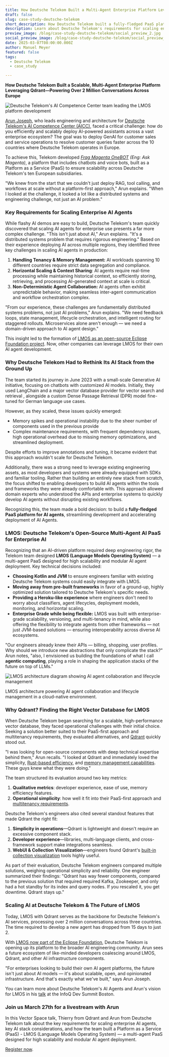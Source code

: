 ```yaml
---
title: How Deutsche Telekom Built a Multi-Agent Enterprise Platform Leveraging Qdrant—Powering 2+ Million Conversations
draft: false
slug: case-study-deutsche-telekom
short_description: How Deutsche Telekom built a fully-fledged PaaS platform for AI agents, streamlining development and accelerating deployment of AI Agents. 
description: Learn about Deutsche Telekom's requirements for scaling enterprise AI agents, key AI stack considerations, and how the team built a Platform as a Service (PaaS) - LMOS (Language Models Operating System) — a multi-agent PaaS designed for high scalability and modular AI agent deployment.
preview_image: /blog/case-study-deutsche-telekom/social_preview_2.jpg
social_preview_image: /blog/case-study-deutsche-telekom/social_preview_2.jpg
date: 2025-03-07T08:00:00.000Z
author: Manuel Meyer
featured: false
tags: 
  - Deutsche Telekom
  - case_study

---
```


**How Deutsche Telekom Built a Scalable, Multi-Agent Enterprise Platform Leveraging Qdrant—Powering Over 2 Million Conversations Across Europe**

![Deutsche Telekom's AI Competence Center team leading the LMOS platform development](/blog/case-study-deutsche-telekom/dtag-team.jpg)

[Arun Joseph](https://www.linkedin.com/in/arun-joseph-ab47102a/), who leads engineering and architecture for [Deutsche Telekom's AI Competence Center (AICC)](https://www.telekom.com/en/company/digital-responsibility/details/artificial-intelligence-at-deutsche-telekom-1055154), faced a critical challenge: how do you efficiently and scalably deploy AI-powered assistants across a vast enterprise ecosystem? The goal was to deploy GenAI for customer sales and service operations to resolve customer queries faster across the 10 countries where Deutsche Telekom operates in Europe. 

To achieve this, Telekom developed [*Frag Magenta OneBOT*](https://www.telekom.de/hilfe/frag-magenta?samChecked=true) *(Eng: Ask Magenta)*, a platform that includes chatbots and voice bots, built as a Platform as a Service (PaaS) to ensure scalability across Deutsche Telekom's ten European subsidiaries.

"We knew from the start that we couldn't just deploy RAG, tool calling, and workflows at scale without a platform-first approach," Arun explains. "When I looked at the challenge, it looked a lot like a distributed systems and engineering challenge, not just an AI problem."

### Key Requirements for Scaling Enterprise AI Agents

While flashy AI demos are easy to build, Deutsche Telekom's team quickly discovered that scaling AI agents for enterprise use presents a far more complex challenge. "This isn't just about AI," Arun explains. "It's a distributed systems problem that requires rigorous engineering." Based on their experience deploying AI across multiple regions, they identified three key challenges in scaling AI agents in production:

1. **Handling Tenancy & Memory Management:** AI workloads spanning 10 different countries require strict data segregation and compliance.  
2. **Horizontal Scaling & Context Sharing**: AI agents require real-time processing while maintaining historical context, so efficiently storing, retrieving, and processing AI-generated context at scale is critical.  
3. **Non-Deterministic Agent Collaboration:** AI agents often exhibit unpredictable behavior, making seamless inter-agent communication and workflow orchestration complex.

"From our experience, these challenges are fundamentally distributed systems problems, not just AI problems," Arun explains. "We need feedback loops, state management, lifecycle orchestration, and intelligent routing for staggered rollouts. Microservices alone aren't enough — we need a domain-driven approach to AI agent design."

This insight led to the formation of [LMOS as an open-source Eclipse Foundation project](https://eclipse.dev/lmos/). Now, other companies can leverage LMOS for their own AI agent development.

### Why Deutsche Telekom Had to Rethink Its AI Stack from the Ground Up

The team started its journey in June 2023 with a small-scale Generative AI initiative, focusing on chatbots with customized AI models. Initially, they used LangChain and a major vector database provider for vector search and retrieval , alongside a custom Dense Passage Retrieval (DPR) model fine-tuned for German language use cases.

However, as they scaled, these issues quickly emerged:

* Memory spikes and operational instability due to the sheer number of components used in the previous provide  
* Complex maintenance requirements, with frequent dependency issues, high operational overhead due to missing memory optimizations, and streamlined deployment.

Despite efforts to improve annotations and tuning, it became evident that this approach wouldn't scale for Deutsche Telekom. 

Additionally, there was a strong need to leverage existing engineering assets, as most developers and systems were already equipped with SDKs and familiar tooling. Rather than building an entirely new stack from scratch, the focus shifted to enabling developers to build AI agents within the tools and frameworks they were already comfortable with. This approach allowed domain experts who understood the APIs and enterprise systems to quickly develop AI agents without disrupting existing workflows.

Recognizing this, the team made a bold decision: to build a **fully-fledged PaaS platform for AI agents**, streamlining development and accelerating deployment of AI Agents. 

### LMOS: Deutsche Telekom's Open-Source Multi-Agent AI PaaS for Enterprise AI

Recognizing that an AI-driven platform required deep engineering rigor, the Telekom team designed **LMOS (Language Models Operating System)** — a multi-agent PaaS designed for high scalability and modular AI agent deployment. Key technical decisions included:

* **Choosing Kotlin and JVM** to ensure engineers familiar with existing Deutsche Telekom systems could easily integrate with LMOS.  
* **Moving away from pre-built frameworks** in favor of a ground-up, highly optimized solution tailored to Deutsche Telekom's specific needs.  
* **Providing a Heroku-like experience** where engineers don't need to worry about classifiers, agent lifecycles, deployment models, monitoring, and horizontal scaling.  
* **Enterprise Grade while being flexible:** LMOS was built with enterprise-grade scalability, versioning, and multi-tenancy in mind, while also offering the flexibility to integrate agents from other frameworks — not just JVM-based solutions — ensuring interoperability across diverse AI ecosystems.

"Our engineers already knew their APIs — billing, shopping, user profiles. Why should we introduce new abstractions that only complicate the stack?" Arun notes, "also, I envisioned us building the foundations of what I call **agentic computing**, playing a role in shaping the application stacks of the future on top of LLMs."

![LMOS architecture diagram showing AI agent collaboration and lifecycle management](/blog/case-study-deutsche-telekom/lmos-architecture.png)

LMOS architecture powering AI agent collaboration and lifecycle management in a cloud-native environment.

### Why Qdrant? Finding the Right Vector Database for LMOS

When Deutsche Telekom began searching for a scalable, high-performance vector database, they faced operational challenges with their initial choice. Seeking a solution better suited to their PaaS-first approach and multitenancy requirements, they evaluated alternatives, and [Qdrant](https://qdrant.tech/qdrant-vector-database/) quickly stood out.

"I was looking for open-source components with deep technical expertise behind them," Arun recalls. "I looked at Qdrant and immediately loved the simplicity, [Rust-based efficiency](https://qdrant.tech/articles/why-rust/), and [memory management capabilities](https://qdrant.tech/articles/memory-consumption/). These guys knew what they were doing."

The team structured its evaluation around two key metrics:

1. **Qualitative metrics**: developer experience, ease of use, memory efficiency features.  
2. **Operational simplicity**: how well it fit into their PaaS-first approach and [multitenancy requirements](https://qdrant.tech/documentation/guides/multiple-partitions/).

Deutsche Telekom's engineers also cited several standout features that made Qdrant the right fit:

1. **Simplicity in operations**—Qdrant is lightweight and doesn't require an excessive component stack.  
2. **Developer experience**—libraries, multi-language clients, and cross-framework support make integrations seamless.  
3. **WebUI & Collection Visualization**—engineers found Qdrant's [built-in collection visualization](https://qdrant.tech/documentation/web-ui/) tools highly useful.

As part of their evaluation, Deutsche Telekom engineers compared multiple solutions, weighing operational simplicity and reliability. One engineer summarized their findings: "Qdrant has way fewer components, compared to the previous solution that required required Kafka, Zookeeper, and only had a hot standby for its index and query nodes. If you rescaled it, you get downtime. Qdrant stays up." 

### Scaling AI at Deutsche Telekom & The Future of LMOS

Today, LMOS with Qdrant serves as the backbone for Deutsche Telekom's AI services, processing over 2 million conversations across three countries. The time required to develop a new agent has dropped from 15 days to just 2\.

With [LMOS now part of the Eclipse Foundation](https://projects.eclipse.org/projects/technology.lmos), Deutsche Telekom is opening up its platform to the broader AI engineering community. Arun sees a future ecosystem of like-minded developers coalescing around LMOS, Qdrant, and other AI infrastructure components.

"For enterprises looking to build their own AI agent platforms, the future isn't just about AI models — it's about scalable, open, and opinionated infrastructure. And that's exactly what we've built," says Arun Joseph. 

You can learn more about Deutsche Telekom's AI Agents and Arun's vision for LMOS in his [talk](https://www.infoq.com/presentations/ai-agents-platform%20) at the InfoQ Dev Summit Boston.

### Join us March 27th for a livestream with Arun 

In this Vector Space talk, Thierry from Qdrant and Arun from Deutsche Telekom talk about the key requirements for scaling enterprise AI agents, key AI stack considerations, and how the team built a Platform as a Service (PaaS) - LMOS (Language Models Operating System) — a multi-agent PaaS designed for high scalability and modular AI agent deployment.

[Register now](https://try.qdrant.tech/deutsche-telekom-talk).

